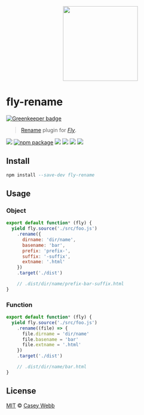 <div align="center">
  <a href="http://github.com/flyjs/fly">
    <img width=200px  src="https://cloud.githubusercontent.com/assets/8317250/8733685/0be81080-2c40-11e5-98d2-c634f076ccd7.png">
  </a>
</div>

# fly-rename

[![Greenkeeper badge](https://badges.greenkeeper.io/caseyWebb/fly-rename.svg)](https://greenkeeper.io/)

> [Rename](https://github.com/caseyWebb/fly-rename) plugin for _[Fly][fly]_.

[![][fly-badge]][fly]
[![npm package][npm-ver-link]][releases]
[![][dl-badge]][npm-pkg-link]
[![][travis-badge]][travis-link]
[![][coveralls-badge]][coveralls-link]
[![][mit-badge]][mit]

## Install

```a
npm install --save-dev fly-rename
```

## Usage

### Object
```js
export default function* (fly) {
  yield fly.source('./src/foo.js')
    .rename({
      dirname: 'dir/name',
      basename: 'bar',
      prefix: 'prefix-',
      suffix: '-suffix',
      extname: '.html'
    })
    .target('./dist')

    // .dist/dir/name/prefix-bar-suffix.html
}
```

### Function
```js
export default function* (fly) {
  yield fly.source('./src/foo.js')
    .rename((file) => {
      file.dirname = 'dir/name'
      file.basename = 'bar'
      file.extname = '.html'
    })
    .target('./dist')

    // .dist/dir/name/bar.html
}
```

## License

[MIT][mit] © [Casey Webb][author]


[mit]:          http://opensource.org/licenses/MIT
[author]:       http://github.com/caseyWebb
[releases]:     https://github.com/caseyWebb/fly-rename/releases
[fly]:          https://www.github.com/flyjs/fly
[fly-badge]:    https://img.shields.io/badge/fly-JS-05B3E1.svg?style=flat-square
[mit-badge]:    https://img.shields.io/badge/license-MIT-444444.svg?style=flat-square
[npm-pkg-link]: https://www.npmjs.org/package/fly-rename
[npm-ver-link]: https://img.shields.io/npm/v/fly-rename.svg?style=flat-square
[dl-badge]:     http://img.shields.io/npm/dm/fly-rename.svg?style=flat-square
[travis-link]:  https://travis-ci.org/caseyWebb/fly-rename
[travis-badge]: http://img.shields.io/travis/caseyWebb/fly-rename.svg?style=flat-square
[coveralls-link]:  https://coveralls.io/github/caseyWebb/fly-rename
[coveralls-badge]: http://img.shields.io/coveralls/caseyWebb/fly-rename.svg?style=flat-square
